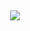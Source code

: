 <br /> <br /> <br /> <br /> <br /> <br /> <br /> <br /> <br />
<div align="center">
   <img src="https://github.com/user-attachments/assets/fa264e2e-da06-4c46-aea3-55b4966ea8ef"> <br /> <br /> <br /> <br /> <br /> <br /> <br />
</div>

